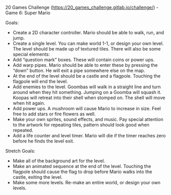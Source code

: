 20 Games Challenge (https://20_games_challenge.gitlab.io/challenge/) - Game 6: Super Mario

Goals:
- Create a 2D character controller. Mario should be able to walk, run, and jump.
- Create a single level. You can make world 1-1, or design your own level. The level should be made up of textured tiles. There will also be some special elements:
- Add “question mark” boxes. These will contain coins or power ups.
- Add warp pipes. Mario should be able to enter these by pressing the “down” button. He will exit a pipe somewhere else on the map.
- At the end of the level should be a castle and a flagpole. Touching the flagpole will end the level.
- Add enemies to the level. Goombas will walk in a straight line and turn around when they hit something. Jumping on a Goomba will squash it. Koopas will retreat into their shell when stomped on. The shell will move when hit again.
- Add power ups. A mushroom will cause Mario to increase in size. Feel free to add stars or fire flowers as well.
- Make your own sprites, sound effects, and music. Pay special attention to the artwork for repeating tiles, pattern should look good when repeated.
- Add a life counter and level timer. Mario will die if the timer reaches zero before he finds the level exit.

Stretch Goals:
- Make all of the background art for the level.
- Make an animated sequence at the end of the level. Touching the flagpole should cause the flag to drop before Mario walks into the castle, exiting the level.
- Make some more levels. Re-make an entire world, or design your own levels.
